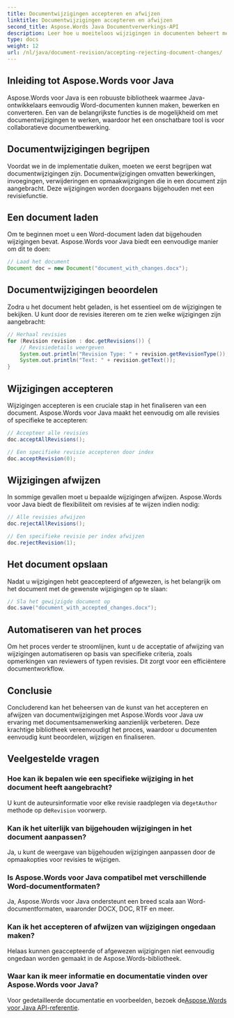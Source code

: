 ```yaml
---
title: Documentwijzigingen accepteren en afwijzen
linktitle: Documentwijzigingen accepteren en afwijzen
second_title: Aspose.Words Java Documentverwerkings-API
description: Leer hoe u moeiteloos wijzigingen in documenten beheert met Aspose.Words voor Java. Accepteer en verwerp revisies naadloos.
type: docs
weight: 12
url: /nl/java/document-revision/accepting-rejecting-document-changes/
---
```


## Inleiding tot Aspose.Words voor Java

Aspose.Words voor Java is een robuuste bibliotheek waarmee Java-ontwikkelaars eenvoudig Word-documenten kunnen maken, bewerken en converteren. Een van de belangrijkste functies is de mogelijkheid om met documentwijzigingen te werken, waardoor het een onschatbare tool is voor collaboratieve documentbewerking.

## Documentwijzigingen begrijpen

Voordat we in de implementatie duiken, moeten we eerst begrijpen wat documentwijzigingen zijn. Documentwijzigingen omvatten bewerkingen, invoegingen, verwijderingen en opmaakwijzigingen die in een document zijn aangebracht. Deze wijzigingen worden doorgaans bijgehouden met een revisiefunctie.

## Een document laden

Om te beginnen moet u een Word-document laden dat bijgehouden wijzigingen bevat. Aspose.Words voor Java biedt een eenvoudige manier om dit te doen:

```java
// Laad het document
Document doc = new Document("document_with_changes.docx");
```

## Documentwijzigingen beoordelen

Zodra u het document hebt geladen, is het essentieel om de wijzigingen te bekijken. U kunt door de revisies itereren om te zien welke wijzigingen zijn aangebracht:

```java
// Herhaal revisies
for (Revision revision : doc.getRevisions()) {
    // Revisiedetails weergeven
    System.out.println("Revision Type: " + revision.getRevisionType());
    System.out.println("Text: " + revision.getText());
}
```

## Wijzigingen accepteren

Wijzigingen accepteren is een cruciale stap in het finaliseren van een document. Aspose.Words voor Java maakt het eenvoudig om alle revisies of specifieke te accepteren:

```java
// Accepteer alle revisies
doc.acceptAllRevisions();

// Een specifieke revisie accepteren door index
doc.acceptRevision(0);
```

## Wijzigingen afwijzen

In sommige gevallen moet u bepaalde wijzigingen afwijzen. Aspose.Words voor Java biedt de flexibiliteit om revisies af te wijzen indien nodig:

```java
// Alle revisies afwijzen
doc.rejectAllRevisions();

// Een specifieke revisie per index afwijzen
doc.rejectRevision(1);
```

## Het document opslaan

Nadat u wijzigingen hebt geaccepteerd of afgewezen, is het belangrijk om het document met de gewenste wijzigingen op te slaan:

```java
// Sla het gewijzigde document op
doc.save("document_with_accepted_changes.docx");
```

## Automatiseren van het proces

Om het proces verder te stroomlijnen, kunt u de acceptatie of afwijzing van wijzigingen automatiseren op basis van specifieke criteria, zoals opmerkingen van reviewers of typen revisies. Dit zorgt voor een efficiëntere documentworkflow.

## Conclusie

Concluderend kan het beheersen van de kunst van het accepteren en afwijzen van documentwijzigingen met Aspose.Words voor Java uw ervaring met documentsamenwerking aanzienlijk verbeteren. Deze krachtige bibliotheek vereenvoudigt het proces, waardoor u documenten eenvoudig kunt beoordelen, wijzigen en finaliseren.

## Veelgestelde vragen

### Hoe kan ik bepalen wie een specifieke wijziging in het document heeft aangebracht?

 U kunt de auteursinformatie voor elke revisie raadplegen via de`getAuthor` methode op de`Revision` voorwerp.

### Kan ik het uiterlijk van bijgehouden wijzigingen in het document aanpassen?

Ja, u kunt de weergave van bijgehouden wijzigingen aanpassen door de opmaakopties voor revisies te wijzigen.

### Is Aspose.Words voor Java compatibel met verschillende Word-documentformaten?

Ja, Aspose.Words voor Java ondersteunt een breed scala aan Word-documentformaten, waaronder DOCX, DOC, RTF en meer.

### Kan ik het accepteren of afwijzen van wijzigingen ongedaan maken?

Helaas kunnen geaccepteerde of afgewezen wijzigingen niet eenvoudig ongedaan worden gemaakt in de Aspose.Words-bibliotheek.

### Waar kan ik meer informatie en documentatie vinden over Aspose.Words voor Java?

 Voor gedetailleerde documentatie en voorbeelden, bezoek de[Aspose.Words voor Java API-referentie](https://reference.aspose.com/words/java/).